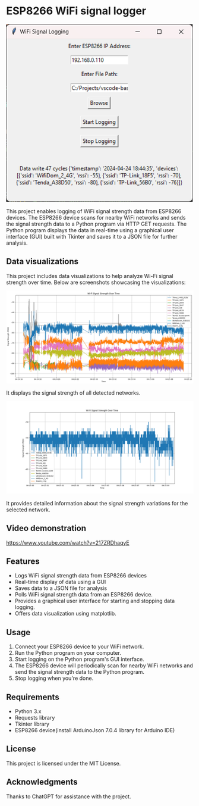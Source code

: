 # ESP8266 WiFi signal logger

![Program datalogger screen](https://raw.githubusercontent.com/techn0man1ac/WIFIDataLogger/main/imgs/image.png)

This project enables logging of WiFi signal strength data from ESP8266 devices. The ESP8266 device scans for nearby WiFi networks and sends the signal strength data to a Python program via HTTP GET requests. The Python program displays the data in real-time using a graphical user interface (GUI) built with Tkinter and saves it to a JSON file for further analysis.

## Data visualizations

This project includes data visualizations to help analyze Wi-Fi signal strength over time. Below are screenshots showcasing the visualizations:

![Data visualization all](https://raw.githubusercontent.com/techn0man1ac/WIFIDataLogger/main/imgs/Figure_1.png)

It displays the signal strength of all detected networks.

![Data visualization one](https://raw.githubusercontent.com/techn0man1ac/WIFIDataLogger/main/imgs/Figure_2.png)

It provides detailed information about the signal strength variations for the selected network.

## Video demonstration

https://www.youtube.com/watch?v=217ZRDhaqyE

## Features

- Logs WiFi signal strength data from ESP8266 devices
- Real-time display of data using a GUI
- Saves data to a JSON file for analysis
- Polls WiFi signal strength data from an ESP8266 device.
- Provides a graphical user interface for starting and stopping data logging.
- Offers data visualization using matplotlib.

## Usage

1. Connect your ESP8266 device to your WiFi network.
2. Run the Python program on your computer.
3. Start logging on the Python program's GUI interface.
4. The ESP8266 device will periodically scan for nearby WiFi networks and send the signal strength data to the Python program.
5. Stop logging when you're done.

## Requirements

- Python 3.x
- Requests library
- Tkinter library
- ESP8266 device(install ArduinoJson 7.0.4 library for Arduino IDE)

## License

This project is licensed under the MIT License.

## Acknowledgments

Thanks to ChatGPT for assistance with the project.
